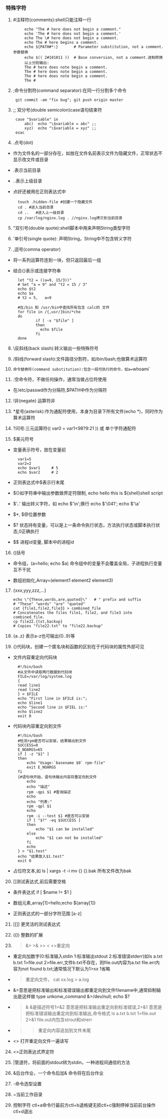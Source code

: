 ### 特殊字符

1. #注释符(comments):shell只能注释一行

            echo "The # here does not begin a comment."
            echo 'The # here does not begin a comment.'
            echo The \# here does not begin a comment.
            echo The # here begins a comment.
            echo ${PATH#*:}       # Parameter substitution, not a comment. 参数替换
            echo $(( 2#101011 ))  # Base conversion, not a comment.进制转换
            以上分别输出:
            The # here does note begin a comment.
            The # here does note begin a comment.
            The # here does note begin a comment.
            The #

2. ;命令分割符(command separator):在同一行分割多个命令 

        git commit -am "fix bug"; git push origin master

3. ;; 双分号(double semicolon)case语句结束符
        
        case "$variable" in
            abc)  echo "\$variable = abc" ;;
            xyz)  echo "\$variable = xyz" ;;
        esac

4. .点号(dot)

- 作为文件名的一部分存在，如放在文件名前表示文件为隐藏文件，正常状态不显示改文件或目录
- .表示当前目录
- ..表示上级目录
- 点好还被用在正则表达式中

        touch .hidden-file #创建一个隐藏文件
        cd . #进入当前目录
        cd ..   #进入上一级目录
        cp /var/log/nginx.log . //nginx.log拷贝到当前目录

5. "双引号(double quote):shell脚本中用来声明String类型字符

6. '单引号(single quote): 声明String，String中不包含转义字符

7. ,逗号(comma operator)

- 将一系列运算符连到一块，但只返回最后一组
- 结合{}表示或连接字符串

        let "t2 = ((a=9, 15/3))"
        # Set "a = 9" and "t2 = 15 / 3"
        echo $t2
        echo $a
        # t2 = 5,   a=9

        #在/bin 和 /usr/bin中查找所有包含 calc的 文件
        for file in /{,usr/}bin/*che
        do
                if [ -x "$file" ]
                then
                  echo $file
                fi
        done

8. \反斜线(back slash):转义输出一些特殊符号

9. /斜线(forward slash):文件路径分割符，如/bin/bash;也做算术运算符 

10. `命令替换符(command substitution):包含一段可执行的命令，如a=`whoami`

11. :空命令符，不做任何操作，通常当做占位符使用
- 在/etc/passwd作为分隔符,$PATH中作为分隔符

12. !非(negate) 运算符非

13. *星号(asterisk):作为通配符使用，本身为目录下所有文件(echo *)，同时作为算术运算符

14. ?问号:三元运算符(( var0 = var1<98?9:21 )) 或 单个字符通配符

15. $美元符号

- 变量表示符号，放在变量前

        var1=5
        var2=2
        echo $var1     # 5
        echo $var2     # 2 

- 正则表达式中$表示行末尾

- ${}如字符串中输出参数做界定符限制, echo hello this is ${shell}shell script

- $'..' 输出转义字符，如 echo $'\n';换行 echo $'\041'; echo $'\a'

- $*, $@位置参数

- $? 状态持有变量，可以是上一条命令执行状态，方法执行状态或脚本执行状态,0正确执行

- $$ 进程id变量, 脚本中的进程id

16. ()括号

- 命令组，(a=hello; echo $a) 命令组中的变量不会覆盖全局，子进程执行变量互不干扰

- 数组初始化,Array=(element1 element2 element3)

17. {xxx,yyy,zzz,...}

        echo \"{These,words,are,quoted}\"   # " prefix and suffix
        # "These" "words" "are" "quoted"
        cat {file1,file2,file3} > combined_file
        # Concatenates the files file1, file2, and file3 into combined_file.
        cp file22.{txt,backup}
        # Copies "file22.txt" to "file22.backup"

18. {a..z} 表示a-z也可输出{0..9}等 

19. {}代码块，创建一个匿名块和函数的区别在于代码块的属性外部可见

- 文件内容重定向代码块

        #!/bin/bash
        #从文件中读取两行数据到代码块
        FILE=/var/log/system.log
        {
        read line1
        read line2
        } < $FILE
        echo "First line in $FILE is:";
        echo $line1
        echo "Second line in $FIEL is:"
        echo $line2
        exit 0

- 代码块内容重定向到文件

        #!/bin/bash
        #检测rpm是否可以安装，结果输出到文件
        SUCCESS=0
        E_NOARGS=65
        if [ -z "$1" ]
        then
            echo "Usage:`basename $0` rpm-file"
            exit E_NOARGS
        fi
        {#语句块开始，语句块输出内容将重定向到文件
            echo
            echo "描述"
            rpm -qpi $1 #查询描述
            echo
            echo "列表:"
            rpm -qpl $1
            echo
            rpm -i --test $1 #是否可以安装
            if [ "$?" -eq $SUCCESS ]
            then
                echo "$1 can be installed"
            else
                echo "$1 can not be installed"
            fi
            echo
        } > "$1.test"
        echo "结果放入$1.test"
        exit 0
        
- 占位符文本,如 ls | xargs -t -i mv {} {}.bak 所有文件改为bak

20. []测试表达式,前后需要空格

- 条件表达式 if [ $name != $1 ]

- 数组元素,array[1]=hello;echo ${array[1]}

- 正则表达式的一部分字符范围 [a-z]


21. [[]] 更灵活的测试表达式

22. (()) 整数的扩展

23. >  &>  >&  >>  <  <>重定向 

- 重定向加数字(0:标准输入stdin 1:标准输出stdout 2:标准错误stderr)如ls a.txt b.txt 1>file.out 2>file.err,文件b.txt不存在，则file.out内容为a.txt file.err内容为not found b.txt;通常情况下默认为1>xx 1省略 

- >重定向文件， cat xx.log > a.log

- &>意思是把标准输出和标准错误输出都重定向到文件filename中,通常抑制输出是这样做 type unkonw_command &>/dev/null; echo $?

- >& &是描述符号1>&2 意思是把标准输出重定向到标准错误,2>&1 意思是把标准错误输出重定向到标准输出,命令格式 ls a.txt b.txt 1>file.out 2>&1 file.out内包含strout和strerr

- >> 重定向内容追加到文件末尾

- <> 打开重定向文件一遍读写

24. \<\>正则表达式界定符

25. |管道符，将前面的stdout转为stdin，一种进程间通信的方法

26. &后台作业，一个命令后加& 命令将在后台作业

27. -命令选型设置

28. ~当前工作目录

29. 控制字符 ctl+a命令行最前方ctl+b退格键无损ctl+c强制停掉当前前台操作ctl+d退出
